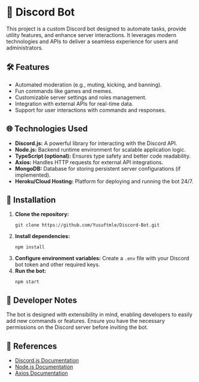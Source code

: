  <h1>🤖 Discord Bot</h1>
  <p>
    This project is a custom Discord bot designed to automate tasks, provide utility features, and enhance server interactions. It leverages modern technologies and APIs to deliver a seamless experience for users and administrators.
  </p>

  <h2>🛠️ Features</h2>
  <ul>
    <li>Automated moderation (e.g., muting, kicking, and banning).</li>
    <li>Fun commands like games and memes.</li>
    <li>Customizable server settings and roles management.</li>
    <li>Integration with external APIs for real-time data.</li>
    <li>Support for user interactions with commands and responses.</li>
  </ul>

  <h2>🌐 Technologies Used</h2>
  <ul>
    <li><strong>Discord.js:</strong> A powerful library for interacting with the Discord API.</li>
    <li><strong>Node.js:</strong> Backend runtime environment for scalable application logic.</li>
    <li><strong>TypeScript (optional):</strong> Ensures type safety and better code readability.</li>
    <li><strong>Axios:</strong> Handles HTTP requests for external API integrations.</li>
    <li><strong>MongoDB:</strong> Database for storing persistent server configurations (if implemented).</li>
    <li><strong>Heroku/Cloud Hosting:</strong> Platform for deploying and running the bot 24/7.</li>
  </ul>

  <h2>🚀 Installation</h2>
  <ol>
    <li><strong>Clone the repository:</strong>
      <pre><code>git clone https://github.com/Yusuftmle/Discord-Bot.git</code></pre>
    </li>
    <li><strong>Install dependencies:</strong>
      <pre><code>npm install</code></pre>
    </li>
    <li><strong>Configure environment variables:</strong> Create a <code>.env</code> file with your Discord bot token and other required keys.</li>
    <li><strong>Run the bot:</strong>
      <pre><code>npm start</code></pre>
    </li>
  </ol>

  <h2>📖 Developer Notes</h2>
  <p>
    The bot is designed with extensibility in mind, enabling developers to easily add new commands or features. 
    Ensure you have the necessary permissions on the Discord server before inviting the bot.
  </p>

  <h2>📖 References</h2>
  <ul>
    <li><a href="https://discord.js.org/" target="_blank">Discord.js Documentation</a></li>
    <li><a href="https://nodejs.org/" target="_blank">Node.js Documentation</a></li>
    <li><a href="https://axios-http.com/" target="_blank">Axios Documentation</a></li>
  </ul>
